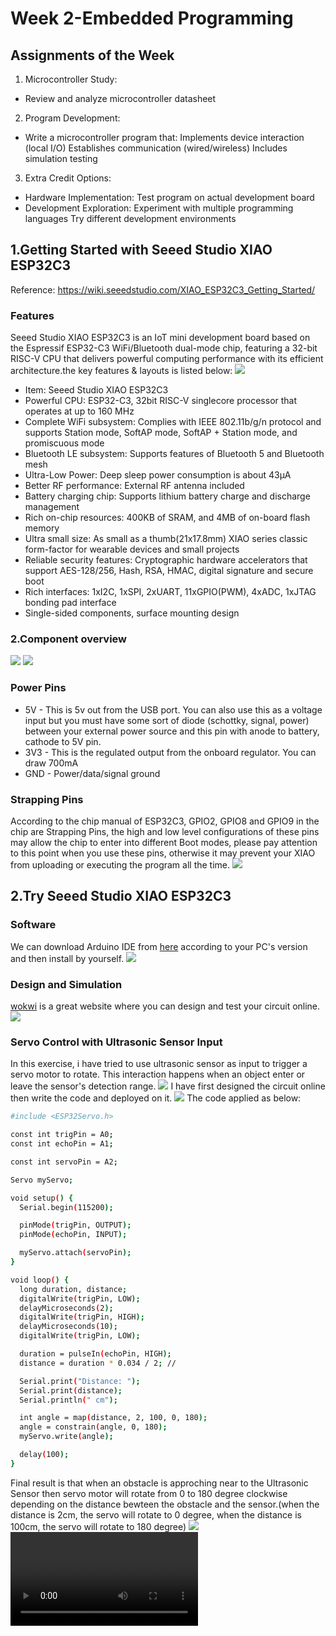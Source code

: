 # Week 2-Embedded Programming

## Assignments of the Week
1. Microcontroller Study:
- Review and analyze microcontroller datasheet
2. Program Development:
-  Write a microcontroller program that:
Implements device interaction (local I/O)
Establishes communication (wired/wireless)
Includes simulation testing
3. Extra Credit Options:
- Hardware Implementation:
Test program on actual development board
- Development Exploration:
Experiment with multiple programming languages
Try different development environments

## 1.Getting Started with Seeed Studio XIAO ESP32C3
Reference:
https://wiki.seeedstudio.com/XIAO_ESP32C3_Getting_Started/
### Features 
Seeed Studio XIAO ESP32C3 is an IoT mini development board based on the Espressif ESP32-C3 WiFi/Bluetooth dual-mode chip, featuring a 32-bit RISC-V CPU that delivers powerful computing performance with its efficient architecture.the key features & layouts is listed below:
![](https://unncfab.oss-cn-hangzhou.aliyuncs.com/img/AL/20250317180532540.png)
- Item: Seeed Studio XIAO ESP32C3
- Powerful CPU: ESP32-C3, 32­bit RISC­-V single­core processor that operates at up to 160 MHz
- Complete Wi­Fi subsystem: Complies with IEEE 802.11b/g/n protocol and supports Station mode, SoftAP mode, SoftAP + Station mode, and promiscuous mode
- Bluetooth LE subsystem: Supports features of Bluetooth 5 and Bluetooth mesh
- Ultra-Low Power: Deep sleep power consumption is about 43μA	
- Better RF performance: External RF antenna included
- Battery charging chip: Supports lithium battery charge and discharge management
- Rich on-chip resources: 400KB of SRAM, and 4MB of on-board flash memory
- Ultra small size: As small as a thumb(21x17.8mm) XIAO series classic form-factor for wearable devices and small projects
- Reliable security features: Cryptographic hardware accelerators that support AES-128/256, Hash, RSA, HMAC, digital signature and secure boot
- Rich interfaces: 1xI2C, 1xSPI, 2xUART, 11xGPIO(PWM), 4xADC, 1xJTAG bonding pad interface
- Single-sided components, surface mounting design

### 2.Component overview
 ![](https://unncfab.oss-cn-hangzhou.aliyuncs.com/img/AL/20250317181336629.png)
 ![](https://unncfab.oss-cn-hangzhou.aliyuncs.com/img/AL/20250317181348606.png)

 ### Power Pins
 - 5V - This is 5v out from the USB port. You can also use this as a voltage input but you must have some sort of diode (schottky, signal, power) between your external power source and this pin with anode to battery, cathode to 5V pin.
 - 3V3 - This is the regulated output from the onboard regulator. You can draw 700mA
 - GND - Power/data/signal ground

 ### Strapping Pins
 According to the chip manual of ESP32C3, GPIO2, GPIO8 and GPIO9 in the chip are Strapping Pins, the high and low level configurations of these pins may allow the chip to enter into different Boot modes, please pay attention to this point when you use these pins, otherwise it may prevent your XIAO from uploading or executing the program all the time.
 ![](https://unncfab.oss-cn-hangzhou.aliyuncs.com/img/AL/20250317181552807.png)

## 2.Try Seeed Studio XIAO ESP32C3

### Software
We can download Arduino IDE from [here](https://www.arduino.cc/) according to your PC's version and then install by yourself.
![](https://unncfab.oss-cn-hangzhou.aliyuncs.com/img/AL/20250317182020875.png)
### Design and Simulation
[wokwi](https://wokwi.com/) is a great website where you can design and test your circuit online.
![](https://unncfab.oss-cn-hangzhou.aliyuncs.com/img/AL/20250317182323862.png)
### Servo Control with Ultrasonic Sensor Input
In this exercise, i have tried to use ultrasonic sensor as input to trigger a servo motor to rotate. This interaction happens when an object enter or leave the sensor's detection range.
![](https://unncfab.oss-cn-hangzhou.aliyuncs.com/img/AL/%E5%BE%AE%E4%BF%A1%E5%9B%BE%E7%89%87_20250317213139.jpg)
I have first designed the circuit online then write the code and deployed on it.
![](https://unncfab.oss-cn-hangzhou.aliyuncs.com/img/AL/20250317214112769.png)
The code applied as below:
```bash
#include <ESP32Servo.h>

const int trigPin = A0;
const int echoPin = A1;

const int servoPin = A2;

Servo myServo;

void setup() {
  Serial.begin(115200);

  pinMode(trigPin, OUTPUT);
  pinMode(echoPin, INPUT);

  myServo.attach(servoPin);
}

void loop() {
  long duration, distance;
  digitalWrite(trigPin, LOW);
  delayMicroseconds(2);
  digitalWrite(trigPin, HIGH);
  delayMicroseconds(10);
  digitalWrite(trigPin, LOW);

  duration = pulseIn(echoPin, HIGH);
  distance = duration * 0.034 / 2; // 

  Serial.print("Distance: ");
  Serial.print(distance);
  Serial.println(" cm");

  int angle = map(distance, 2, 100, 0, 180); 
  angle = constrain(angle, 0, 180);        
  myServo.write(angle);                     

  delay(100);
}
```
Final result is that when an obstacle is approching near to the Ultrasonic Sensor then servo motor will rotate from 0 to 180 degree clockwise depending on the distance bewteen the obstacle and the sensor.(when the distance is 2cm, the servo will rotate to 0 degree, when the distance is 100cm, the servo will rotate to 180 degree)
![](https://unncfab.oss-cn-hangzhou.aliyuncs.com/img/AL/20250317214259638.png)
![](https://unncfab.oss-cn-hangzhou.aliyuncs.com/img/AL/de43f8e2ee4fc93552dd7dddcca14028%20(online-video-cutter.com).mp4)
